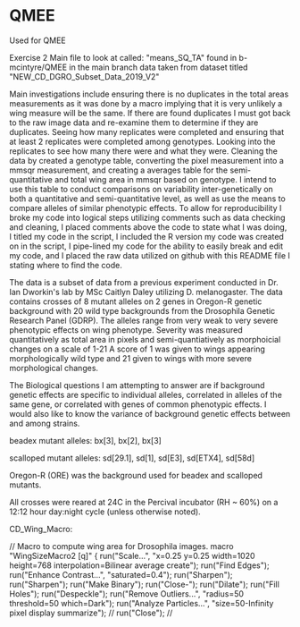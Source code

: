 # QMEE
Used for QMEE

Exercise 2
Main file to look at called: "means_SQ_TA" found in b-mcintyre/QMEE in the main branch
data taken from dataset titled "NEW_CD_DGRO_Subset_Data_2019_V2"

Main investigations include ensuring there is no duplicates in the total areas measurements as it was done by a macro
implying that it is very unlikely a wing measure will be the same. If there are found duplicates I must got back to the
raw image data and re-examine them to determine if they are duplicates.
Seeing how many replicates were completed and ensuring that at least 2 replicates were completed among genotypes.
Looking into the replicates to see how many there were and what they were. 
Cleaning the data by created a genotype table, converting the pixel measurement into a mmsqr measurement, and creating
a averages table for the semi-quantitative and total wing area in mmsqr based on genotype.
I intend to use this table to conduct comparisons on variability inter-genetically on both a quantitative and 
semi-quantitative level, as well as use the means to compare alleles of similar phenotypic effects. 
To allow for reproducibility I broke my code into logical steps utilizing comments such as data checking and cleaning, 
I placed comments above the code to state what I was doing, I titled my code in the script, I included the R version my
code was created on in the script, I pipe-lined my code for the ability to easily break and edit my code, and I placed 
the raw data utilized on github with this README file I stating where to find the code.  

  The data is a subset of data from a previous experiment conducted in Dr. Ian Dworkin's lab by MSc Caitlyn Daley utilizing D. melanogaster. The data contains crosses of 8 mutant alleles on 2 genes in Oregon-R genetic background with 20 wild type backgrounds from the Drosophila Genetic Research Panel (GDRP). The alleles range from very weak to very severe phenotypic effects on wing phenotype. Severity was measured quantitatively as total area in pixels and semi-quantiatively as morphoicial changes on a scale of 1-21 A score of 1 was given to wings appearing morphologically wild type and 21 given to wings with more severe morphological changes.

The Biological questions I am attempting to answer are if background genetic effects are specific to individual alleles, correlated in alleles of the same gene, or correlated with genes of common phenotypic effects. I would also like to know the variance of background genetic effects between and among strains.

beadex mutant alleles:
bx[3], bx[2], bx[3]

scalloped mutant alleles:
sd[29.1], sd[1], sd[E3], sd[ETX4], sd[58d]  

Oregon-R (ORE) was the background used for beadex and scalloped mutants.

All crosses were reared at 24C in the Percival incubator (RH ~ 60%) on a 12:12 hour day:night cycle (unless otherwise noted).

CD_Wing_Macro:

// Macro to compute wing area for Drosophila images.
macro "WingSizeMacro2 [q]" {
run("Scale...", "x=0.25 y=0.25 width=1020 height=768 interpolation=Bilinear average create");
run("Find Edges");
run("Enhance Contrast...", "saturated=0.4");
run("Sharpen");
run("Sharpen");
run("Make Binary");
run("Close-");
run("Dilate");
run("Fill Holes");
run("Despeckle");
run("Remove Outliers...", "radius=50 threshold=50 which=Dark");
run("Analyze Particles...", "size=50-Infinity pixel display summarize");
// run("Close");
//
